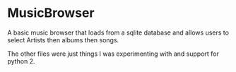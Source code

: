 # MusicBrowser
A basic music browser that loads from a sqlite database and allows users to select Artists then albums then songs.

The other files were just things I was experimenting with and support for python 2.
